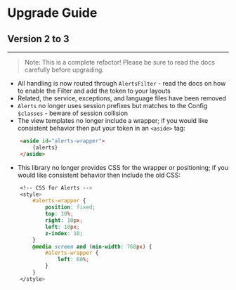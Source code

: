 # Upgrade Guide

## Version 2 to 3
***

> Note: This is a complete refactor! Please be sure to read the docs carefully before upgrading.

* All handling is now routed through `AlertsFilter` - read the docs on how to enable the Filter and add the token to your layouts
* Related, the service, exceptions, and language files have been removed
* `Alerts` no longer uses session prefixes but matches to the Config `$classes` - beware of session collision
* The view templates no longer include a wrapper; if you would like consistent behavior then put your token in an `<aside>` tag:
```html
    <aside id="alerts-wrapper">
        {alerts}
    </aside>
```
* This library no longer provides CSS for the wrapper or positioning; if you would like consistent behavior then include the old CSS:
```css
	<!-- CSS for Alerts -->
	<style>
		#alerts-wrapper {
			position: fixed;
			top: 10%;
			right: 10px;
			left: 10px;
			z-index: 10;
		}
		@media screen and (min-width: 768px) {
			#alerts-wrapper {
				left: 60%;
			}
		}
	</style>
```
